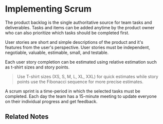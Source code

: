 # Implementing Scrum

The product backlog is the  single authoritative source for team tasks and deliverables. Tasks and items can be added anytime by the product owner who can also prioritize which tasks should be completed first.

User stories are short and simple descriptions of the product and it's features from the user's perspective. User stories must be independent, negotiable, valuable, estimable, small, and testable.

Each user story completion can be estimated using relative estimation such as t-shirt sizes and story points.

> Use T-shirt sizes (XS, S, M, L, XL, XXL) for quick estimates while story points use the Fibonacci sequence for more precise estimates.

A scrum sprint is a time-period in which the selected tasks must be completed. Each day the team has a 15-minute meeting to update everyone on their individual progress and get feedback.

## Related Notes